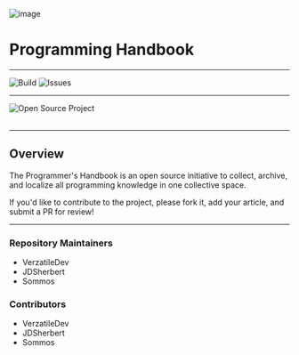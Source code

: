 ![image](https://github.com/JDSherbert/Programming_HandBook/assets/43964243/6155d0a6-0b0f-4054-b2b5-116edc8163f5)

# Programming Handbook

-----------------------------------------------------------------------

![Build](https://github.com/VerzatileDevOrg/Programming_HandBook/blob/main/.github/workflows/ci.yml/badge.svg)
![Issues]()

-----------------------------------------------------------------------

<a href=""> 
  <img align="left" alt="Open Source Project" src="https://img.shields.io/badge/Open%20Source%20Project-black?style=for-the-badge&logo=none&logoColor=white&color=black&labelColor=black"> </a>
  
<br></br>

-----------------------------------------------------------------------

## Overview

The Programmer's Handbook is an open source initiative to collect, archive, and localize all programming knowledge in one collective space.

If you'd like to contribute to the project, please fork it, add your article, and submit a PR for review!

-----------------------------------------------------------------------

### Repository Maintainers
- VerzatileDev
- JDSherbert
- Sommos

### Contributors
- VerzatileDev
- JDSherbert
- Sommos

